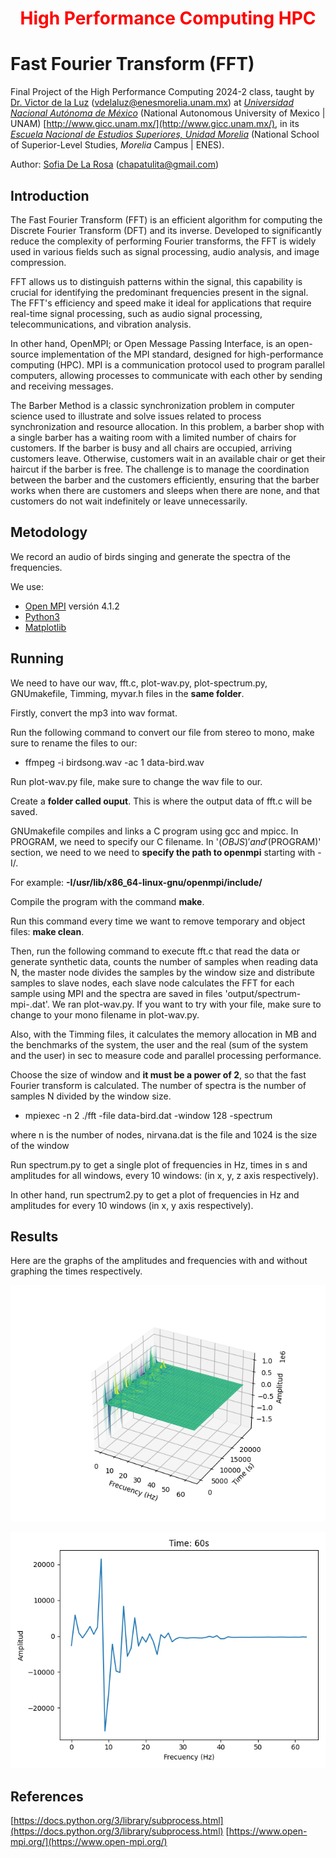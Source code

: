 <h1 align="center" style="color:red;">  High Performance Computing HPC </h1>

# Fast Fourier Transform (FFT)

Final Project of the High Performance Computing 2024-2 class, taught by [Dr. Victor de la Luz](https://github.com/itztli) (<vdelaluz@enesmorelia.unam.mx>) at *[Universidad Nacional Autónoma de México](https://www.unam.mx/)* (National Autonomous University of Mexico | UNAM) [http://www.gicc.unam.mx/](http://www.gicc.unam.mx/), in its *[Escuela Nacional de Estudios Superiores, Unidad Morelia](https://www.enesmorelia.unam.mx/)* (National School of Superior-Level Studies, *Morelia* Campus | ENES).

Author: 
[Sofia De La Rosa](https://github.com/SofiaDeLaRosa) (<chapatulita@gmail.com>)

## Introduction

The Fast Fourier Transform (FFT) is an efficient algorithm for computing the Discrete Fourier Transform (DFT) and its inverse. Developed to significantly reduce the complexity of performing Fourier transforms, the FFT is widely used in various fields such as signal processing, audio analysis, and image compression.

FFT allows us to distinguish patterns within the signal, this capability is crucial for identifying the predominant frequencies present in the signal. The FFT's efficiency and speed make it ideal for applications that require real-time signal processing, such as audio signal processing, telecommunications, and vibration analysis.

In other hand, OpenMPI; or Open Message Passing Interface, is an open-source implementation of the MPI standard, designed for high-performance computing (HPC). MPI is a communication protocol used to program parallel computers, allowing processes to communicate with each other by sending and receiving messages.

The Barber Method is a classic synchronization problem in computer science used to illustrate and solve issues related to process synchronization and resource allocation. In this problem, a barber shop with a single barber has a waiting room with a limited number of chairs for customers. If the barber is busy and all chairs are occupied, arriving customers leave. Otherwise, customers wait in an available chair or get their haircut if the barber is free. The challenge is to manage the coordination between the barber and the customers efficiently, ensuring that the barber works when there are customers and sleeps when there are none, and that customers do not wait indefinitely or leave unnecessarily.

##  Metodology

We record an audio of birds singing and generate the spectra of the frequencies.
  
We use:

* [Open MPI](https://www.open-mpi.org/) versión 4.1.2
* [Python3](https://www.python.org/downloads/)
* [Matplotlib](https://matplotlib.org/)

##  Running

We need to have our wav, fft.c, plot-wav.py, plot-spectrum.py, GNUmakefile, Timming, myvar.h files in the **same folder**.

Firstly, convert the mp3 into wav format.

Run the following command to convert our file from stereo to mono, make sure to rename the files to our:

* ffmpeg -i birdsong.wav -ac 1 data-bird.wav

Run plot-wav.py file, make sure to change the wav file to our.

Create a **folder called ouput**. This is where the output data of fft.c will be saved.

GNUmakefile compiles and links a C program using gcc and mpicc. In PROGRAM, we need to specify our C filename. In '$(OBJS)' and '$(PROGRAM)' section, we need to we need to **specify the path to openmpi** starting with -I/. 

For example:
**-I/usr/lib/x86_64-linux-gnu/openmpi/include/**

Compile the program with the command **make**.  

Run this command every time we want to remove temporary and object files: **make clean**.

Then, run the following command to execute fft.c that read the data or generate synthetic data, counts the number of samples when reading data N, the master node divides the samples by the window size and distribute samples to slave nodes, each slave node calculates the FFT for each sample using MPI and the spectra are saved in files 'output/spectrum-mpi-<index>.dat'. 
We ran plot-wav.py. If you want to try with your file, make sure to change to your mono filename in plot-wav.py.

Also, with the Timming files, it calculates the memory allocation in MB and the benchmarks of the system, the user and the real (sum of the system and the user) in sec to measure code and parallel processing performance.

Choose the size of window and **it must be a power of 2**, so that the fast Fourier transform is calculated. The number of spectra is the number of samples N divided by the window size.

* mpiexec -n 2 ./fft -file data-bird.dat -window 128 -spectrum

where n is the number of nodes, nirvana.dat is the file and 1024 is the size of the window 

Run spectrum.py to get a single plot of frequencies in Hz, times in s and amplitudes for all windows, every 10 windows: (in x, y, z axis respectively).

In other hand, run spectrum2.py to get a plot of frequencies in Hz and amplitudes for every 10 windows (in x, y axis respectively).

## Results

Here are the graphs of the amplitudes and frequencies with and without graphing the times respectively.

![alt text](https://github.com/SofiaDeLaRosa/FFT/blob/main/3Dspectrum.png) 

![alt text](https://github.com/SofiaDeLaRosa/FFT/blob/main/spectrum_6.png) 


## References 
 
[https://docs.python.org/3/library/subprocess.html](https://docs.python.org/3/library/subprocess.html)
[https://www.open-mpi.org/](https://www.open-mpi.org/)
